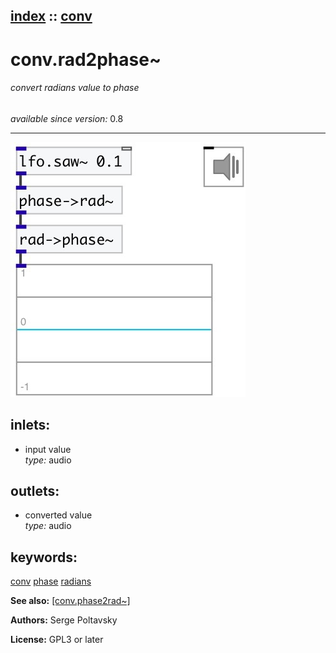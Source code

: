 [index](index.html) :: [conv](category_conv.html)
---

# conv.rad2phase~

###### convert radians value to phase

*available since version:* 0.8

---




[![example](../examples/img/conv.rad2phase~.jpg)](../examples/pd/conv.rad2phase~.pd)









## inlets:

* input value<br>
_type:_ audio



## outlets:

* converted value<br>
_type:_ audio



## keywords:

[conv](keywords/conv.html)
[phase](keywords/phase.html)
[radians](keywords/radians.html)



**See also:**
[\[conv.phase2rad~\]](conv.phase2rad~.html)




**Authors:** Serge Poltavsky




**License:** GPL3 or later





